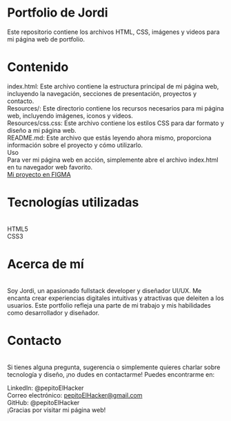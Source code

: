 <h1>Portfolio de Jordi</h1>

Este repositorio contiene los archivos HTML, CSS, imágenes y videos para mi página web de portfolio.



<h1>Contenido</h1>
index.html: Este archivo contiene la estructura principal de mi página web, incluyendo la navegación, secciones de presentación, proyectos y contacto.
<br>
Resources/: Este directorio contiene los recursos necesarios para mi página web, incluyendo imágenes, iconos y videos.
<br>
Resources/css.css: Este archivo contiene los estilos CSS para dar formato y diseño a mi página web.
<br>
README.md: Este archivo que estás leyendo ahora mismo, proporciona información sobre el proyecto y cómo utilizarlo.
<br>
Uso
<br>
Para ver mi página web en acción, simplemente abre el archivo index.html en tu navegador web favorito.
<br>
<a href="https://www.figma.com/file/Or7FutuyC77FCcUo1vZqMV/Untitled?type=design&node-id=0%3A1&mode=design&t=F6pb36DMBB4ZqWeX-1">Mi proyecto en FIGMA</a>
<h1>Tecnologías utilizadas</h1>
<br>
HTML5
<br>
CSS3
<br>


<h1>Acerca de mí</h1>
<br>
Soy Jordi, un apasionado fullstack developer y diseñador UI/UX. Me encanta crear experiencias digitales intuitivas y atractivas que deleiten a los usuarios. Este portfolio refleja una parte de mi trabajo y mis habilidades como desarrollador y diseñador.
<br>

<h1>Contacto</h1>
<br>
Si tienes alguna pregunta, sugerencia o simplemente quieres charlar sobre tecnología y diseño, ¡no dudes en contactarme! Puedes encontrarme en:
<br>

LinkedIn: @pepitoElHacker
<br>
Correo electrónico: pepitoElHacker@gmail.com
<br>
GitHub: @pepitoElHacker
<br>
¡Gracias por visitar mi página web!
<br>


